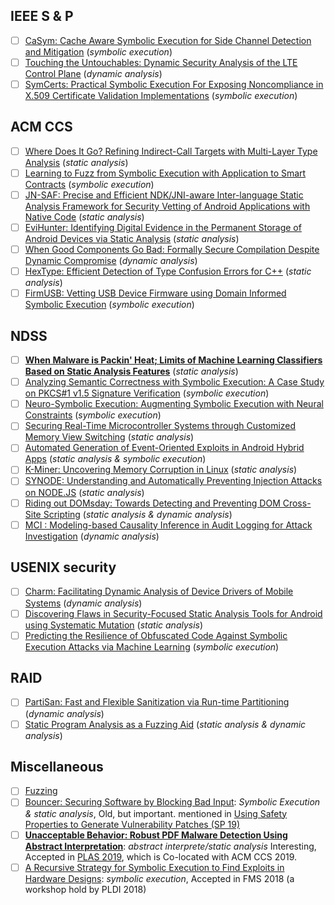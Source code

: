 ## IEEE S \& P

- [ ] [CaSym: Cache Aware Symbolic Execution for Side Channel Detection and Mitigation](https://www.computer.org/csdl/proceedings-article/sp/2019/666000a381/19skfzwrSeY) (*symbolic execution*)
- [ ] [Touching the Untouchables: Dynamic Security Analysis of the LTE Control Plane](https://www.computer.org/csdl/proceedings-article/sp/2019/666000a646/19skfSiOrNC) (*dynamic analysis*)
- [ ] [SymCerts: Practical Symbolic Execution For Exposing Noncompliance in X.509 Certificate Validation Implementations](https://www.ieee-security.org/TC/SP2017/papers/231.pdf) (*symbolic execution*)

## ACM CCS

- [ ] [Where Does It Go? Refining Indirect-Call Targets with Multi-Layer Type Analysis](https://www-users.cs.umn.edu/~kjlu/papers/mlta.pdf) (*static analysis*)
- [ ] [Learning to Fuzz from Symbolic Execution with Application to Smart Contracts](https://dl.acm.org/doi/abs/10.1145/3319535.3363230) (*symbolic execution*)
- [ ] [JN-SAF: Precise and Efficient NDK/JNI-aware Inter-language Static Analysis Framework for Security Vetting of Android Applications with Native Code](https://dl.acm.org/doi/abs/10.1145/3243734.3243835) (*static analysis*)
- [ ] [EviHunter: Identifying Digital Evidence in the Permanent Storage of Android Devices via Static Analysis](https://dl.acm.org/doi/abs/10.1145/3243734.3243808) (*static analysis*)
- [ ] [When Good Components Go Bad: Formally Secure Compilation Despite Dynamic Compromise](https://dl.acm.org/doi/pdf/10.1145/3243734.3243745) (*dynamic analysis*)
- [ ] [HexType: Efficient Detection of Type Confusion Errors for C++](https://dl.acm.org/doi/pdf/10.1145/3133956.3134062) (*static analysis*)
- [ ] [FirmUSB: Vetting USB Device Firmware using Domain Informed Symbolic Execution](https://dl.acm.org/doi/abs/10.1145/3133956.3134050) (*symbolic execution*)

## NDSS

- [ ] [**When Malware is Packin' Heat; Limits of Machine Learning Classifiers Based on Static Analysis Features**](https://www.ndss-symposium.org/wp-content/uploads/2020/02/24310-paper.pdf) (*static analysis*)
- [ ] [Analyzing Semantic Correctness with Symbolic Execution: A Case Study on PKCS\#1 v1.5 Signature Verification](https://www.ndss-symposium.org/wp-content/uploads/2019/02/ndss2019_04A-4_Chau_paper.pdf) (*symbolic execution*)
- [ ] [Neuro-Symbolic Execution: Augmenting Symbolic Execution with Neural Constraints](https://www.ndss-symposium.org/wp-content/uploads/2019/02/ndss2019_11-3_Shiqi_paper.pdf) (*symbolic execution*)
- [ ] [Securing Real-Time Microcontroller Systems through Customized Memory View Switching](https://www.ndss-symposium.org/wp-content/uploads/2018/02/ndss2018_04B-2_Kim_paper.pdf) (*static analysis*)
- [ ] [Automated Generation of Event-Oriented Exploits in Android Hybrid Apps](https://www.ndss-symposium.org/wp-content/uploads/2018/02/ndss2018_04B-3_Yang_paper.pdf) (*static analysis \& symbolic execution*)
- [ ] [K-Miner: Uncovering Memory Corruption in Linux](https://www.ndss-symposium.org/wp-content/uploads/2018/02/ndss2018_05A-1_Gens_paper.pdf) (*static analysis*)
- [ ] [SYNODE: Understanding and Automatically Preventing Injection Attacks on NODE.JS](https://www.ndss-symposium.org/wp-content/uploads/2018/02/ndss2018_07A-2_Staicu_paper.pdf) (*static analysis*)
- [ ] [Riding out DOMsday: Towards Detecting and Preventing DOM Cross-Site Scripting](https://www.ndss-symposium.org/wp-content/uploads/2018/02/ndss2018_07A-4_Melicher_paper.pdf) (*static analysis & dynamic analysis*)
- [ ] [MCI : Modeling-based Causality Inference in Audit Logging for Attack Investigation](https://www.ndss-symposium.org/wp-content/uploads/2018/02/ndss2018_07B-2_Kwon_paper.pdf) (*dynamic analysis*)

## USENIX security

- [ ] [Charm: Facilitating Dynamic Analysis of Device Drivers of Mobile Systems](https://www.usenix.org/conference/usenixsecurity18/presentation/talebi) (*dynamic analysis*)
- [ ] [Discovering Flaws in Security-Focused Static Analysis Tools for Android using Systematic Mutation](https://www.usenix.org/conference/usenixsecurity18/presentation/bonett) (*static analysis*)
- [ ] [Predicting the Resilience of Obfuscated Code Against Symbolic Execution Attacks via Machine Learning](https://www.usenix.org/conference/usenixsecurity17/technical-sessions/presentation/banescu) (*symbolic execution*)

## RAID

- [ ] [PartiSan: Fast and Flexible Sanitization via Run-time Partitioning](https://arxiv.org/pdf/1711.08108.pdf) (*dynamic analysis*)
- [ ] [Static Program Analysis as a Fuzzing Aid](http://eprints.cs.univie.ac.at/5508/1/7-static.pdf) (*static analysis & dynamic analysis*)

## Miscellaneous

- [ ] [Fuzzing](https://en.wikipedia.org/wiki/Fuzzing)
- [ ] [Bouncer: Securing Software by Blocking Bad Input](https://dl.acm.org/doi/pdf/10.1145/1323293.1294274): *Symbolic Execution \& static analysis*, Old, but important. mentioned in [Using Safety Properties to Generate Vulnerability Patches (SP 19)](https://www.computer.org/csdl/proceedings-article/sp/2019/666000b174/19skgcZPlJe)
- [ ] [**Unacceptable Behavior: Robust PDF Malware Detection Using Abstract Interpretation**](https://dl.acm.org/doi/10.1145/3338504.3357341): *abstract interprete/static analysis* Interesting, Accepted in [PLAS 2019](https://www.andrew.cmu.edu/user/pmardzie/plas2019/), which is Co-located with ACM CCS 2019.
- [ ] [A Recursive Strategy for Symbolic Execution to Find Exploits in Hardware Designs](https://dl.acm.org/doi/abs/10.1145/3219763.3219764): *symbolic execution*, Accepted in FMS 2018 (a workshop hold by PLDI 2018)